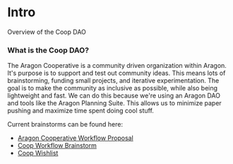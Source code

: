 # Intro
Overview of the Coop DAO

### What is the Coop DAO?
The Aragon Cooperative is a community driven organization within Aragon. It's purpose is to support and test out community ideas. This means lots of brainstorming, funding small projects, and iterative experimentation. The goal is to make the community as inclusive as possible, while also being lightweight and fast. We can do this because we're using an Aragon DAO and tools like the Aragon Planning Suite. This allows us to minimize paper pushing and maximize time spent doing cool stuff.     

Current brainstorms can be found here:
- [Aragon Cooperative Workflow Proposal](https://hackmd.io/pUuLOvlQQoygsaNv0hQ8Jg?view#Aragon-Cooperative-Workflow-Proposal)
- [Coop Workflow Brainstorm](https://hackmd.io/wWIBSkhWTgO4rGGzXdajkw?view#Coop-Workflow-Brainstorm)
- [Coop Wishlist](https://github.com/aragoncoop/ideas)
